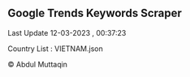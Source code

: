 

## Google Trends Keywords Scraper 
 
Last Update 12-03-2023 , 00:37:23

Country List :
VIETNAM.json



© Abdul Muttaqin 
